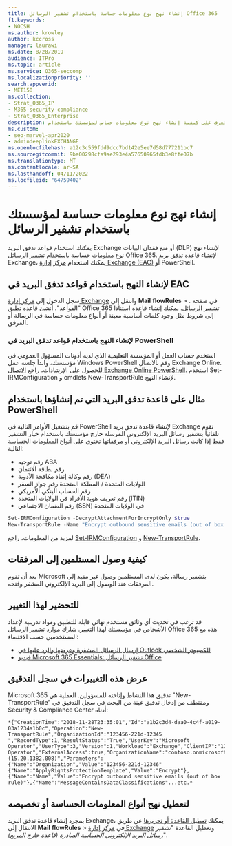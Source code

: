 ```yaml
---
title: إنشاء نهج نوع معلومات حساسة باستخدام تشفير الرسائل Office 365
f1.keywords:
- NOCSH
ms.author: krowley
author: kccross
manager: laurawi
ms.date: 8/28/2019
audience: ITPro
ms.topic: article
ms.service: O365-seccomp
ms.localizationpriority: ''
search.appverid:
- MET150
ms.collection:
- Strat_O365_IP
- M365-security-compliance
- Strat_O365_Enterprise
description: تعرف على كيفية إنشاء نهج نوع معلومات حساس لمؤسستك باستخدام Office 365 تشفير الرسائل.
ms.custom:
- seo-marvel-apr2020
- admindeeplinkEXCHANGE
ms.openlocfilehash: a12c3c559fdd9dcc7bd142e5ee7d58d777211bc7
ms.sourcegitcommit: 9ba00298cfa9ae293e4a57650965fdb3e8ffe07b
ms.translationtype: MT
ms.contentlocale: ar-SA
ms.lasthandoff: 04/11/2022
ms.locfileid: "64759402"
---
```

# <a name="create-a-sensitive-information-type-policy-for-your-organization-using-message-encryption"></a>إنشاء نهج نوع معلومات حساسة لمؤسستك باستخدام تشفير الرسائل

يمكنك استخدام قواعد تدفق البريد Exchange أو منع فقدان البيانات (DLP) لإنشاء نهج نوع معلومات حساسة باستخدام تشفير الرسائل Office 365. لإنشاء قاعدة تدفق بريد Exchange، يمكنك استخدام <a href="https://go.microsoft.com/fwlink/p/?linkid=2059104" target="_blank">مركز إدارة Exchange (EAC)</a> أو PowerShell.

## <a name="to-create-the-policy-by-using-mail-flow-rules-in-the-eac"></a>لإنشاء النهج باستخدام قواعد تدفق البريد في EAC

سجل الدخول إلى <a href="https://go.microsoft.com/fwlink/p/?linkid=2059104" target="_blank">مركز إدارة Exchange</a> وانتقل إلى **Mail** **flowRules** > . في صفحة "القواعد"، أنشئ قاعدة تطبق Office 365 تشفير الرسائل. يمكنك إنشاء قاعدة استنادا إلى شروط مثل وجود كلمات أساسية معينة أو أنواع معلومات حساسة في الرسالة أو المرفق.

### <a name="to-create-the-policy-by-using-mail-flow-rules-in-powershell"></a>لإنشاء النهج باستخدام قواعد تدفق البريد في PowerShell

استخدم حساب العمل أو المؤسسة التعليمية الذي لديه أذونات المسؤول العمومي في مؤسستك، وابدأ جلسة عمل Windows PowerShell وقم بالاتصال Exchange Online. للحصول على الإرشادات، راجع [الاتصال Exchange Online PowerShell](/powershell/exchange/connect-to-exchange-online-powershell). استخدم Set-IRMConfiguration و cmdlets New-TransportRule لإنشاء النهج.

## <a name="example-mail-flow-rule-created-with-powershell"></a>مثال على قاعدة تدفق البريد التي تم إنشاؤها باستخدام PowerShell

قم بتشغيل الأوامر التالية في PowerShell لإنشاء قاعدة تدفق بريد Exchange تقوم تلقائيا بتشفير رسائل البريد الإلكتروني المرسلة خارج مؤسستك باستخدام خيار التشفير فقط إذا كانت رسائل البريد الإلكتروني أو مرفقاتها تحتوي على أنواع المعلومات الحساسة التالية:

- رقم توجيه ABA
- رقم بطاقة الائتمان
- رقم وكالة إنفاذ مكافحة الأدوية (DEA)
- الولايات المتحدة / المملكة المتحدة رقم جواز السفر
- رقم الحساب البنكي الأمريكي
- رقم تعريف هوية الأفراد في الولايات المتحدة (ITIN)
- رقم الضمان الاجتماعي (SSN) في الولايات المتحدة

```powershell
Set-IRMConfiguration -DecryptAttachmentForEncryptOnly $true
New-TransportRule -Name "Encrypt outbound sensitive emails (out of box rule)" -SentToScope  NotInOrganization  -ApplyRightsProtectionTemplate "Encrypt" -MessageContainsDataClassifications @(@{Name="ABA Routing Number"; minCount="1"},@{Name="Credit Card Number"; minCount="1"},@{Name="Drug Enforcement Agency (DEA) Number"; minCount="1"},@{Name="U.S. / U.K. Passport Number"; minCount="1"},@{Name="U.S. Bank Account Number"; minCount="1"},@{Name="U.S. Individual Taxpayer Identification Number (ITIN)"; minCount="1"},@{Name="U.S. Social Security Number (SSN)"; minCount="1"}) -SenderNotificationType "NotifyOnly"
```

لمزيد من المعلومات، راجع [Set-IRMConfiguration](/powershell/module/exchange/set-irmconfiguration) و [New-TransportRule](/powershell/module/exchange/new-transportrule).

## <a name="how-recipients-access-attachments"></a>كيفية وصول المستلمين إلى المرفقات

بعد أن تقوم Microsoft بتشفير رسالة، يكون لدى المستلمين وصول غير مقيد إلى المرفقات عند الوصول إلى البريد الإلكتروني المشفر وفتحه.

## <a name="to-prepare-for-this-change"></a>للتحضير لهذا التغيير

قد ترغب في تحديث أي وثائق مستخدم نهائي قابلة للتطبيق ومواد تدريبية لإعداد الأشخاص في مؤسستك لهذا التغيير. شارك موارد تشفير الرسائل Office 365 هذه مع المستخدمين حسب الاقتضاء:

- [إرسال الرسائل المشفرة وعرضها والرد عليها في Outlook للكمبيوتر الشخصي](https://support.microsoft.com/en-us/office/send-view-and-reply-to-encrypted-messages-in-outlook-for-pc-eaa43495-9bbb-4fca-922a-df90dee51980)
- [فيديو Microsoft 365 Essentials: تشفير الرسائل Office](https://youtu.be/CQR0cG_iEUc)

## <a name="view-these-changes-in-the-audit-log"></a>عرض هذه التغييرات في سجل التدقيق

Microsoft 365 تدقيق هذا النشاط وإتاحته للمسؤولين. العملية هي "New-TransportRule" ومقتطف من إدخال تدقيق عينة من البحث في سجل التدقيق في Security & Compliance Center أدناه:

```text
*{"CreationTime":"2018-11-28T23:35:01","Id":"a1b2c3d4-daa0-4c4f-a019-03a1234a1b0c","Operation":"New-TransportRule","OrganizationId":"123456-221d-12345 ","RecordType":1,"ResultStatus":"True","UserKey":"Microsoft Operator","UserType":3,"Version":1,"Workload":"Exchange","ClientIP":"123.456.147.68:17584","ObjectId":"","UserId":"Microsoft Operator","ExternalAccess":true,"OrganizationName":"contoso.onmicrosoft.com","OriginatingServer":"CY4PR13MBXXXX (15.20.1382.008)","Parameters": {"Name":"Organization","Value":"123456-221d-12346"{"Name":"ApplyRightsProtectionTemplate","Value":"Encrypt"},{"Name":"Name","Value":"Encrypt outbound sensitive emails (out of box rule)"},{"Name":"MessageContainsDataClassifications"...etc.*
```

## <a name="to-disable-or-customize-the-sensitive-information-types-policy"></a>لتعطيل نهج أنواع المعلومات الحساسة أو تخصيصه

بمجرد إنشاء قاعدة تدفق البريد Exchange، يمكنك [تعطيل القاعدة أو تحريرها](/exchange/security-and-compliance/mail-flow-rules/manage-mail-flow-rules#enable-or-disable-a-mail-flow-rule) عن طريق الانتقال إلى **Mail** **flowRules** >  في <a href="https://go.microsoft.com/fwlink/p/?linkid=2059104" target="_blank">مركز إدارة Exchange</a> وتعطيل القاعدة "*تشفير رسائل البريد الإلكتروني الحساسة الصادرة (قاعدة خارج المربع)*".